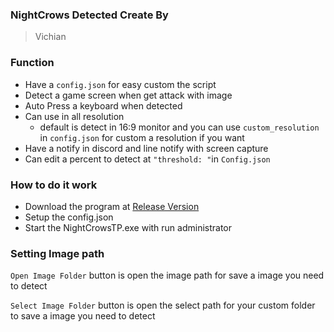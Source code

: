 ### NightCrows Detected Create By

> Vichian

### Function 

- Have a `config.json` for easy custom the script
- Detect a game screen when get attack with image
- Auto Press a keyboard when detected
- Can use in all resolution
  - default is detect in 16:9 monitor and you can use `custom_resolution` in `config.json` for custom a resolution if you want
- Have a notify in discord and line notify with screen capture
- Can edit a percent to detect at `"threshold: "`in `Config.json`

### How to do it work

- Download the program at [Release Version](https://github.com/korakot14/NightCrows-Simple-Detect-when-get-Attack/releases)
- Setup the config.json
- Start the NightCrowsTP.exe with run administrator

### Setting Image path
`Open Image Folder` button is open the image path for save a image you need to detect

`Select Image Folder` button is open the select path for your custom folder to save a image you need to detect
